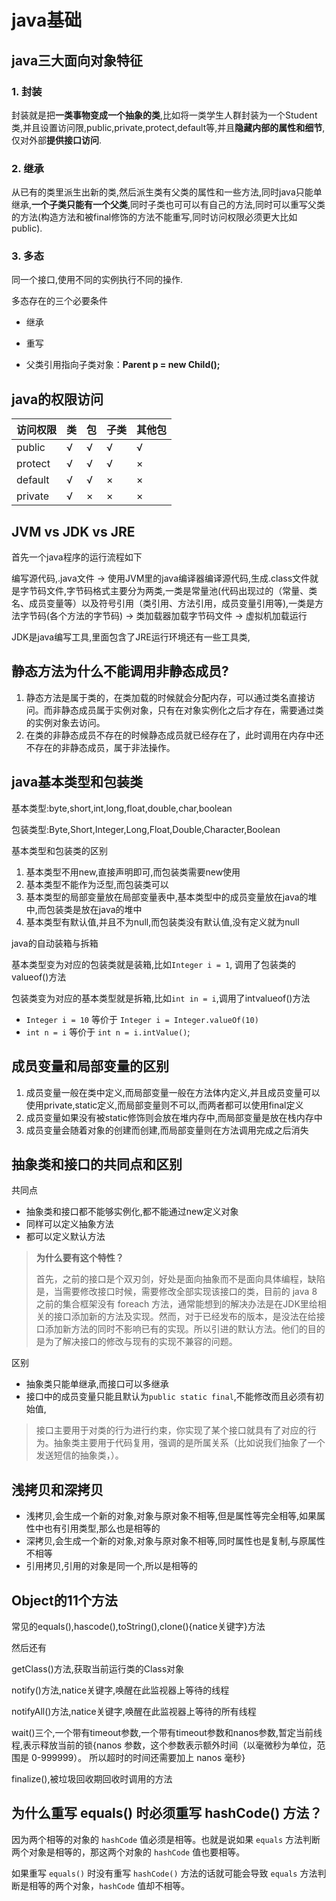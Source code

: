 # java基础

## java三大面向对象特征

### 1. 封装

封装就是把**一类事物变成一个抽象的类**,比如将一类学生人群封装为一个Student类,并且设置访问限,public,private,protect,default等,并且**隐藏内部的属性和细节**,仅对外部**提供接口访问**.

### 2. 继承

从已有的类里派生出新的类,然后派生类有父类的属性和一些方法,同时java只能单继承,**一个子类只能有一个父类**,同时子类也可可以有自己的方法,同时可以重写父类的方法(构造方法和被final修饰的方法不能重写,同时访问权限必须更大比如public).

### 3. 多态

同一个接口,使用不同的实例执行不同的操作.

多态存在的三个必要条件

- 继承

- 重写

- 父类引用指向子类对象：**Parent p = new Child();**

  

## java的权限访问

| 访问权限 | 类   | 包   | 子类 | 其他包 |
| -------- | ---- | ---- | ---- | ------ |
| public   | √    | √    | √    | √      |
| protect  | √    | √    | √    | ×      |
| default  | √    | √    | ×    | ×      |
| private  | √    | ×    | ×    | ×      |



## JVM vs JDK vs JRE

首先一个java程序的运行流程如下

编写源代码,.java文件 -> 使用JVM里的java编译器编译源代码,生成.class文件就是字节码文件,字节码格式主要分为两类,一类是常量池(代码出现过的（常量、类名、成员变量等）以及符号引用（类引用、方法引用，成员变量引用等),一类是方法字节码(各个方法的字节码) -> 类加载器加载字节码文件 -> 虚拟机加载运行

JDK是java编写工具,里面包含了JRE运行环境还有一些工具类,

## 静态方法为什么不能调用非静态成员?

1. 静态方法是属于类的，在类加载的时候就会分配内存，可以通过类名直接访问。而非静态成员属于实例对象，只有在对象实例化之后才存在，需要通过类的实例对象去访问。
2. 在类的非静态成员不存在的时候静态成员就已经存在了，此时调用在内存中还不存在的非静态成员，属于非法操作。



## java基本类型和包装类

基本类型:byte,short,int,long,float,double,char,boolean

包装类型:Byte,Short,Integer,Long,Float,Double,Character,Boolean



基本类型和包装类的区别

1. 基本类型不用new,直接声明即可,而包装类需要new使用
2. 基本类型不能作为泛型,而包装类可以
3. 基本类型的局部变量放在局部变量表中,基本类型中的成员变量放在java的堆中,而包装类是放在java的堆中
4. 基本类型有默认值,并且不为null,而包装类没有默认值,没有定义就为null



java的自动装箱与拆箱

基本类型变为对应的包装类就是装箱,比如`Integer i = 1`, 调用了包装类的valueof()方法

包装类变为对应的基本类型就是拆箱,比如`int in = i`,调用了intvalueof()方法

- `Integer i = 10` 等价于 `Integer i = Integer.valueOf(10)`
- `int n = i` 等价于 `int n = i.intValue()`;



## 成员变量和局部变量的区别

1. 成员变量一般在类中定义,而局部变量一般在方法体内定义,并且成员变量可以使用private,static定义,而局部变量则不可以,而两者都可以使用final定义
2. 成员变量如果没有被static修饰则会放在堆内存中,而局部变量是放在栈内存中
3. 成员变量会随着对象的创建而创建,而局部变量则在方法调用完成之后消失



## 抽象类和接口的共同点和区别

共同点

- 抽象类和接口都不能够实例化,都不能通过new定义对象
- 同样可以定义抽象方法
- 都可以定义默认方法

> **为什么要有这个特性？**
>
> 首先，之前的接口是个双刃剑，好处是面向抽象而不是面向具体编程，缺陷是，当需要修改接口时候，需要修改全部实现该接口的类，目前的 java 8 之前的集合框架没有 foreach 方法，通常能想到的解决办法是在JDK里给相关的接口添加新的方法及实现。然而，对于已经发布的版本，是没法在给接口添加新方法的同时不影响已有的实现。所以引进的默认方法。他们的目的是为了解决接口的修改与现有的实现不兼容的问题。

区别

- 抽象类只能单继承,而接口可以多继承
- 接口中的成员变量只能且默认为`public static final`,不能修改而且必须有初始值,

> 接口主要用于对类的行为进行约束，你实现了某个接口就具有了对应的行为。抽象类主要用于代码复用，强调的是所属关系（比如说我们抽象了一个发送短信的抽象类，）。



## 浅拷贝和深拷贝

- 浅拷贝,会生成一个新的对象,对象与原对象不相等,但是属性等完全相等,如果属性中也有引用类型,那么也是相等的
- 深拷贝,会生成一个新的对象,对象与原对象不相等,同时属性也是复制,与原属性不相等
- 引用拷贝,引用的对象是同一个,所以是相等的



## Object的11个方法

常见的equals(),hascode(),toString(),clone(){natice关键字}方法

然后还有

getClass()方法,获取当前运行类的Class对象

notify()方法,natice关键字,唤醒在此监视器上等待的线程

notifyAll()方法,natice关键字,唤醒在此监视器上等待的所有线程

wait()三个,一个带有timeout参数,一个带有timeout参数和nanos参数,暂定当前线程,表示释放当前的锁{nanos 参数，这个参数表示额外时间（以毫微秒为单位，范围是 0-999999）。 所以超时的时间还需要加上 nanos 毫秒}

finalize(),被垃圾回收期回收时调用的方法



## 为什么重写 equals() 时必须重写 hashCode() 方法？

因为两个相等的对象的 `hashCode` 值必须是相等。也就是说如果 `equals` 方法判断两个对象是相等的，那这两个对象的 `hashCode` 值也要相等。

如果重写 `equals()` 时没有重写 `hashCode()` 方法的话就可能会导致 `equals` 方法判断是相等的两个对象，`hashCode` 值却不相等。

